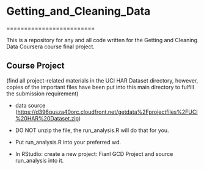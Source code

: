 # Getting_and_Cleaning_Data

=========================

This is a repository for any and all code written for the Getting and Cleaning Data Coursera course final project. 

## Course Project
(find all project-related materials in the UCI HAR Dataset directory, however, copies of the important files have been put into this main directory to fulfill the submission requirement)

* data source (https://d396qusza40orc.cloudfront.net/getdata%2Fprojectfiles%2FUCI%20HAR%20Dataset.zip)

* DO NOT unzip the file, the run_analysis.R will do that for you.

* Put run_analysis.R into your preferred wd. 

* In RStudio: create a new project: Fianl GCD Project and source run_analysis into it. 
